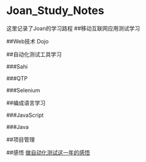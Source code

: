 Joan_Study_Notes
================

这里记录了Joan的学习路程
##移动互联网应用测试学习



##Web技术
Dojo




##自动化测试工具学习

###Sahi


###QTP


###Selenium




##编成语言学习

###JavaScript


###Java


##项目管理



##感悟
[做自动化测试这一年的感悟](http://bbs.51testing.com/thread-1008005-1-1.html)


